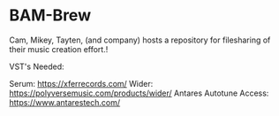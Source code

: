 # BAM-Brew
 Cam, Mikey, Tayten, (and company) hosts a repository for filesharing of their music creation effort.!

VST's Needed:

Serum: https://xferrecords.com/
Wider: https://polyversemusic.com/products/wider/
Antares Autotune Access: https://www.antarestech.com/
